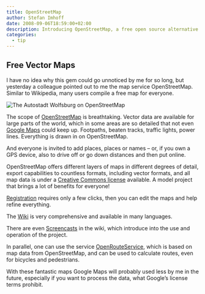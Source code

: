 ```yaml
---
title: OpenStreetMap
author: Stefan Imhoff
date: 2008-09-06T18:59:00+02:00
description: Introducing OpenStreetMap, a free open source alternative to Google Maps. Especially if you want to use vector-based map data in your own project, OpenStreetMap is a fantastic option.
categories:
  - tip
---
```


## Free Vector Maps

I have no idea why this gem could go unnoticed by me for so long, but yesterday a colleague pointed out to me the map service OpenStreetMap. Similar to Wikipedia, many users compile a free map for everyone.

![The Autostadt Wolfsburg on OpenStreetMap](/assets/images/posts/openstreetmap.jpg "The Autostadt Wolfsburg on OpenStreetMap")

The scope of [OpenStreetMap](https://www.openstreetmap.org/) is breathtaking. Vector data are available for large parts of the world, which in some areas are so detailed that not even [Google Maps](https://www.google.com/maps) could keep up. Footpaths, beaten tracks, traffic lights, power lines. Everything is drawn in on OpenStreetMap.

And everyone is invited to add places, places or names – or, if you own a GPS device, also to drive off or go down distances and then put online.

OpenStreetMap offers different layers of maps in different degrees of detail, export capabilities to countless formats, including vector formats, and all map data is under a [Creative Commons license](https://creativecommons.org/licenses/by-sa/2.0/) available. A model project that brings a lot of benefits for everyone!

[Registration](https://www.openstreetmap.org/user/new) requires only a few clicks, then you can edit the maps and help refine everything.

The [Wiki](https://wiki.openstreetmap.org/wiki/Main_Page) is very comprehensive and available in many languages.

There are even [Screencasts](https://wiki.openstreetmap.org/wiki/Video_tutorials) in the wiki, which introduce into the use and operation of the project.

In parallel, one can use the service [OpenRouteService](https://openrouteservice.org/), which is based on map data from OpenStreetMap, and can be used to calculate routes, even for bicycles and pedestrians.

With these fantastic maps Google Maps will probably used less by me in the future, especially if you want to process the data, what Google’s license terms prohibit.
